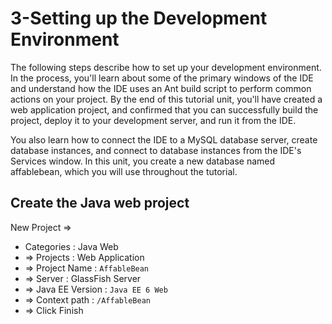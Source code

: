 # 3-Setting up the Development Environment

The following steps describe how to set up your development environment. In the process, you'll learn about some of the primary windows of the IDE and understand how the IDE uses an Ant build script to perform common actions on your project. By the end of this tutorial unit, you'll have created a web application project, and confirmed that you can successfully build the project, deploy it to your development server, and run it from the IDE.

You also learn how to connect the IDE to a MySQL database server, create database instances, and connect to database instances from the IDE's Services window. In this unit, you create a new database named affablebean, which you will use throughout the tutorial.



## Create the Java web project

New Project => 

- Categories : Java Web  
- => Projects : Web Application 
- => Project Name : `AffableBean`  
- => Server : GlassFish Server
- =>  Java EE Version : `Java EE 6 Web`
- => Context path : `/AffableBean` 
- => Click Finish